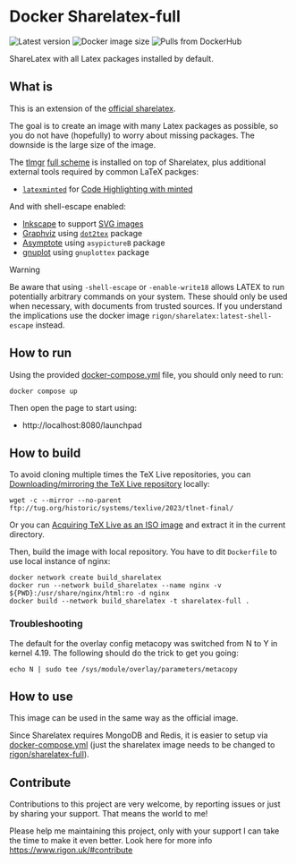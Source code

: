 # Docker Sharelatex-full

![](https://img.shields.io/github/tag/rigon/docker-sharelatex-full.svg "Latest version")
![](https://img.shields.io/docker/image-size/rigon/sharelatex-full.svg "Docker image size")
![](https://img.shields.io/docker/pulls/rigon/sharelatex-full.svg "Pulls from DockerHub")

ShareLatex with all Latex packages installed by default.


## What is

This is an extension of the [official sharelatex](https://hub.docker.com/r/sharelatex/sharelatex/).

The goal is to create an image with many Latex packages as possible, so you do not have (hopefully) to worry about missing packages. The downside is the large size of the image.

The [tlmgr](https://www.tug.org/texlive/tlmgr.html) [full scheme](https://tex.stackexchange.com/questions/234749/downloading-every-package-with-tex-live) is installed on top of Sharelatex, plus additional external tools required by common LaTeX packges:

 - [`latexminted`](https://pypi.org/project/latexminted/) for [Code Highlighting with minted](https://www.overleaf.com/learn/latex/Code_Highlighting_with_minted)

And with shell-escape enabled:

 - [Inkscape](https://inkscape.org/) to support [SVG images](https://en.wikipedia.org/wiki/SVG)
 - [Graphviz](https://graphviz.org/) using [`dot2tex`](https://pypi.org/project/dot2tex/) package
 - [Asymptote](https://asymptote.sourceforge.io/) using `asypictureB` package
 - [gnuplot](http://www.gnuplot.info/) using `gnuplottex` package

> [!WARNING]
> Be aware that using `-shell-escape` or `-enable-write18` allows LATEX to run potentially arbitrary commands on your system. These should only be used when necessary, with documents from trusted sources. If you understand the implications use the docker image `rigon/sharelatex:latest-shell-escape` instead.

## How to run

Using the provided [docker-compose.yml](https://github.com/rigon/docker-sharelatex-full/blob/master/docker-compose.yml) file, you should only need to run:

    docker compose up

Then open the page to start using:

 - http://localhost:8080/launchpad

## How to build

To avoid cloning multiple times the TeX Live repositories, you can [Downloading/mirroring the TeX Live repository](https://www.tug.org/texlive/acquire-mirror.html) locally:

    wget -c --mirror --no-parent ftp://tug.org/historic/systems/texlive/2023/tlnet-final/

Or you can [Acquiring TeX Live as an ISO image](https://tug.org/texlive/acquire-iso.html) and extract it in the current directory.

Then, build the image with local repository. You have to dit `Dockerfile` to use local instance of nginx:

    docker network create build_sharelatex
    docker run --network build_sharelatex --name nginx -v ${PWD}:/usr/share/nginx/html:ro -d nginx
    docker build --network build_sharelatex -t sharelatex-full .

### Troubleshooting

The default for the overlay config metacopy was switched from N to Y in kernel 4.19. The following should do the trick to get you going:

    echo N | sudo tee /sys/module/overlay/parameters/metacopy

## How to use

This image can be used in the same way as the official image.

Since Sharelatex requires MongoDB and Redis, it is easier to setup via [docker-compose.yml](https://github.com/rigon/docker-sharelatex-full/blob/master/docker-compose.yml)
(just the sharelatex image needs to be changed to [rigon/sharelatex-full](https://hub.docker.com/r/rigon/sharelatex-full/)).

## Contribute

Contributions to this project are very welcome, by reporting issues or just by sharing your support. That means the world to me!

Please help me maintaining this project, only with your support I can take the time to make it even better. Look here for more info https://www.rigon.uk/#contribute